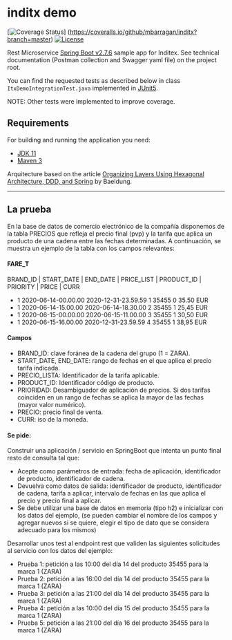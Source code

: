 # inditx demo

[![Coverage Status](https://coveralls.io/repos/github/mbarragan/inditx/badge.svg?branch=master)]
(https://coveralls.io/github/mbarragan/inditx?branch=master)
[![License](http://img.shields.io/:license-apache-blue.svg)](http://www.apache.org/licenses/LICENSE-2.0.html)

Rest Microservice [Spring Boot v2.7.6](http://projects.spring.io/spring-boot/) sample app for Inditex.
See technical documentation (Postman collection and Swagger yaml file) on the project root.

You can find the requested tests as described below in class `ItxDemoIntegrationTest.java` implemented in 
[JUnit5](https://junit.org/junit5/docs/current/user-guide/).


NOTE: Other tests were implemented to improve coverage.

## Requirements

For building and running the application you need:

- [JDK 11](https://www.oracle.com/java/technologies/downloads/#java11)
- [Maven 3](https://maven.apache.org)

Arquitecture based on the article
[Organizing Layers Using Hexagonal Architecture, DDD, and Spring](https://www.baeldung.com/hexagonal-architecture-ddd-spring) 
by Baeldung.



---------------------------------
## La prueba

En la base de datos de comercio electrónico de la compañía disponemos de la tabla
PRECIOS que refleja el precio final (pvp) y la tarifa que aplica un producto de una
cadena entre las fechas determinadas. A continuación, se muestra un ejemplo de la
tabla con los campos relevantes:

#### FARE_T

BRAND_ID | START_DATE | END_DATE | PRICE_LIST | PRODUCT_ID | PRIORITY | PRICE | CURR
* 1 2020-06-14-00.00.00 2020-12-31-23.59.59 1 35455 0 35.50 EUR
* 1 2020-06-14-15.00.00 2020-06-14-18.30.00 2 35455 1 25,45 EUR
* 1 2020-06-15-00.00.00 2020-06-15-11.00.00 3 35455 1 30,50 EUR
* 1 2020-06-15-16.00.00 2020-12-31-23.59.59 4 35455 1 38,95 EUR

#### Campos

* BRAND_ID: clave foránea de la cadena del grupo (1 = ZARA).
* START_DATE, END_DATE: rango de fechas en el que aplica el precio tarifa indicada.
* PRECIO_LISTA: Identificador de la tarifa aplicable.
* PRODUCT_ID: Identificador código de producto.
* PRIORIDAD: Desambiguador de aplicación de precios. Si dos tarifas coinciden en un
rango de fechas se aplica la mayor de las fechas (mayor valor numérico).
* PRECIO: precio final de venta.
* CURR: iso de la moneda.

#### Se pide:

Construir una aplicación / servicio en SpringBoot que intenta un punto final resto de
consulta tal que:

* Acepte como parámetros de entrada: fecha de aplicación, identificador de
producto, identificador de cadena.
* Devuelva como datos de salida: identificador de producto, identificador de
cadena, tarifa a aplicar, intervalo de fechas en las que aplica el precio y precio
final a aplicar.
* Se debe utilizar una base de datos en memoria (tipo h2) e inicializar con los
datos del ejemplo, (se pueden cambiar el nombre de los campos y agregar
nuevos si se quiere, elegir el tipo de dato que se considera adecuado para los
mismos)

Desarrollar unos test al endpoint rest que validen las siguientes solicitudes al servicio
con los datos del ejemplo:

* Prueba 1: petición a las 10:00 del día 14 del producto 35455 para la marca 1
(ZARA)
* Prueba 2: petición a las 16:00 del día 14 del producto 35455 para la marca 1
(ZARA)
* Prueba 3: petición a las 21:00 del día 14 del producto 35455 para la marca 1
(ZARA)
* Prueba 4: petición a las 10:00 del día 15 del producto 35455 para la marca 1
(ZARA)
* Prueba 5: petición a las 21:00 del día 16 del producto 35455 para la marca 1
(ZARA)



